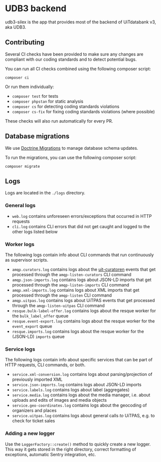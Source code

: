 # UDB3 backend

udb3-silex is the app that provides most of the backend of UiTdatabank v3, aka UDB3.

## Contributing

Several CI checks have been provided to make sure any changes are compliant with our coding standards and to detect potential bugs.

You can run all CI checks combined using the following composer script:
```
composer ci
```

Or run them individually:

- `composer test` for tests
- `composer phpstan` for static analysis
- `composer cs` for detecting coding standards violations
- `composer cs-fix` for fixing coding standards violations (where possible)

These checks will also run automatically for every PR.

## Database migrations

We use [Doctrine Migrations](http://doctrine-migrations.readthedocs.org/en/latest/index.html) to manage database schema updates.

To run the migrations, you can use the following composer script:
```
composer migrate
```

## Logs

Logs are located in the `./logs` directory.

### General logs

- `web.log` contains unforeseen errors/exceptions that occurred in HTTP requests
- `cli.log` contains CLI errors that did not get caught and logged to the other logs listed below
  
### Worker logs

The following logs contain info about CLI commands that run continuously as supervisor scripts.

- `amqp.curators.log` contains logs about the [uit-curatoren](https://github.com/cultuurnet/uit-curatoren/) events that get processed through the `amqp-listen-curators` CLI command
- `amqp.json-imports.log` contains logs about JSON-LD imports that get processed through the `amqp-listen-imports` CLI command
- `amqp.xml-imports.log` contains logs about XML imports that get processed through the `amqp-listen` CLI command
- `amqp.uitpas.log` contains logs about UiTPAS events that get processed through the `amqp-listen-uitpas` CLI command
- `resque.bulk-label-offer.log` contains logs about the resque worker for the `bulk_label_offer` queue
- `resque.event-export.log` contains logs about the resque worker for the `event_export` queue
- `resque.imports.log` contains logs about the resque worker for the (JSON-LD) `imports` queue
  
### Service logs

The following logs contain info about specific services that can be part of HTTP requests, CLI commands, or both.

- `service.xml-conversion.log` contains logs about parsing/projection of previously imported XML
- `service.json-imports.log` contains logs about JSON-LD imports
- `service.labels.log` contains logs about label (aggregates)
- `service.media.log` contains logs about the media manager, i.e. about uploads and edits of images and media objects
- `service.geo-coordinates.log` contains logs about the geocoding of organizers and places
- `service.uitpas.log` contains logs about general calls _to_ UiTPAS, e.g. to check for ticket sales

### Adding a new logger

Use the `LoggerFactory::create()` method to quickly create a new logger. This way it gets stored in the right directory, correct formatting of exceptions, automatic Sentry integration, etc.
